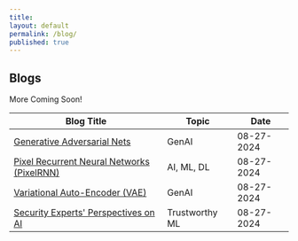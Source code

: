 ```yaml
---
title:
layout: default
permalink: /blog/
published: true
---
```


## Blogs

More Coming Soon!

| Blog Title      | Topic      | Date  | 
| ------------- | ------------- | -----  |
| [Generative Adversarial Nets](https://docs.google.com/document/d/1jaod7-6XHYWT1sFaH9wuWPz0O6xn4CZPfkmQw2ErpwA/edit?usp=sharing) | GenAI | 08-27-2024 | 
| [Pixel Recurrent Neural Networks (PixelRNN)](https://docs.google.com/document/d/1Y5fmDAaLNlmiz3iQAkGwg7YTq0fsYfUomtHJt2gFLjg/edit?usp=sharing) | AI, ML, DL | 08-27-2024 |
| [Variational Auto-Encoder (VAE)](https://docs.google.com/document/d/1I_rT4wmvnMhD3Bk-jWSe9zyqKE0RtnPpMHBmnVrAmwQ/edit?usp=sharing) | GenAI | 08-27-2024 |
| [Security Experts' Perspectives on AI](https://docs.google.com/document/d/1sQh2GmXxHq_jqzWNtJcj_fcdZNdQFTW1E0Kt7HjMJb0/edit?usp=sharing) | Trustworthy ML | 08-27-2024 |

